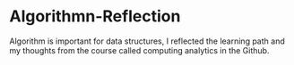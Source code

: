 # Algorithmn-Reflection

Algorithm is important for data structures, I reflected the learning path and my thoughts from the course called computing analytics in the Github.
